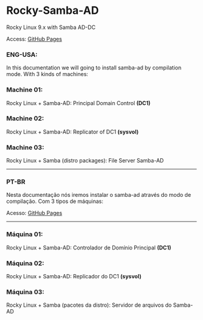 # Rocky-Samba-AD

Rocky Linux 9.x with Samba AD-DC

Access: [GitHub Pages](https://doguibnu.github.io/rocky9sambaad/)

### ENG-USA:

In this documentation we will going to install samba-ad by compilation mode. With 3 kinds of machines:

### Machine 01:
Rocky Linux + Samba-AD: Principal Domain Control **(DC1)**

### Machine 02:
Rocky Linux + Samba-AD: Replicator of DC1 **(sysvol)**

### Machine 03:
Rocky Linux + Samba (distro packages): File Server Samba-AD

___________________________________________________________


### PT-BR
Nesta documentação nós iremos instalar o samba-ad através do modo de compilação. Com 3 tipos de máquinas:

Acesso: [GitHub Pages](https://doguibnu.github.io/rocky9sambaad/)
___________________________________________________________

### Máquina 01:
Rocky Linux + Samba-AD: Controlador de Domínio Principal **(DC1)**

### Máquina 02:
Rocky Linux + Samba-AD: Replicador do DC1 **(sysvol)**

### Máquina 03:
Rocky Linux + Samba (pacotes da distro): Servidor de arquivos do Samba-AD 
